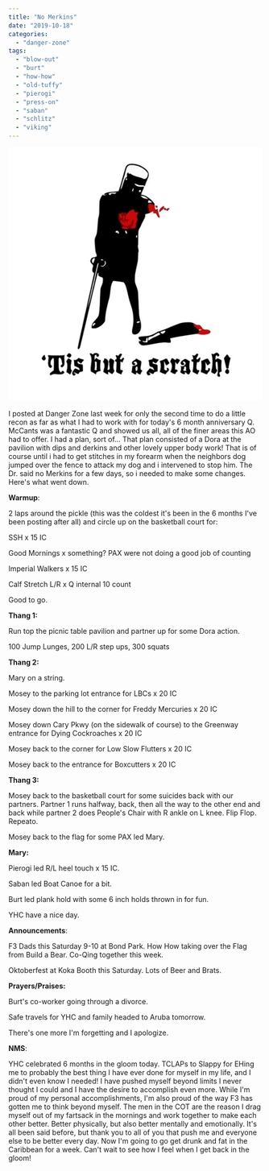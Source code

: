 ```yaml
---
title: "No Merkins"
date: "2019-10-18"
categories: 
  - "danger-zone"
tags: 
  - "blow-out"
  - "burt"
  - "how-how"
  - "old-tuffy"
  - "pierogi"
  - "press-on"
  - "saban"
  - "schlitz"
  - "viking"
---
```


![](images/montypython.jpg)

I posted at Danger Zone last week for only the second time to do a little recon as far as what I had to work with for today's 6 month anniversary Q. McCants was a fantastic Q and showed us all, all of the finer areas this AO had to offer. I had a plan, sort of... That plan consisted of a Dora at the pavilion with dips and derkins and other lovely upper body work! That is of course until i had to get stitches in my forearm when the neighbors dog jumped over the fence to attack my dog and i intervened to stop him. The Dr. said no Merkins for a few days, so i needed to make some changes. Here's what went down.

**Warmup**:

2 laps around the pickle (this was the coldest it's been in the 6 months I've been posting after all) and circle up on the basketball court for:

SSH x 15 IC

Good Mornings x something? PAX were not doing a good job of counting

Imperial Walkers x 15 IC

Calf Stretch L/R x Q internal 10 count

Good to go.

**Thang 1:**

Run top the picnic table pavilion and partner up for some Dora action.

100 Jump Lunges, 200 L/R step ups, 300 squats

**Thang 2:**

Mary on a string.

Mosey to the parking lot entrance for LBCs x 20 IC

Mosey down the hill to the corner for Freddy Mercuries x 20 IC

Mosey down Cary Pkwy (on the sidewalk of course) to the Greenway entrance for Dying Cockroaches x 20 IC

Mosey back to the corner for Low Slow Flutters x 20 IC

Mosey back to the entrance for Boxcutters x 20 IC

**Thang 3:**

Mosey back to the basketball court for some suicides back with our partners. Partner 1 runs halfway, back, then all the way to the other end and back while partner 2 does People's Chair with R ankle on L knee. Flip Flop. Repeato.

Mosey back to the flag for some PAX led Mary.

**Mary:**

Pierogi led R/L heel touch x 15 IC.

Saban led Boat Canoe for a bit.

Burt led plank hold with some 6 inch holds thrown in for fun.

YHC have a nice day.

**Announcements**:

F3 Dads this Saturday 9-10 at Bond Park. How How taking over the Flag from Build a Bear. Co-Qing together this week.

Oktoberfest at Koka Booth this Saturday. Lots of Beer and Brats.

**Prayers/Praises:**

Burt's co-worker going through a divorce.

Safe travels for YHC and family headed to Aruba tomorrow.

There's one more I'm forgetting and I apologize.

**NMS**:

YHC celebrated 6 months in the gloom today. TCLAPs to Slappy for EHing me to probably the best thing I have ever done for myself in my life, and I didn't even know I needed! I have pushed myself beyond limits I never thought I could and I have the desire to accomplish even more. While I'm proud of my personal accomplishments, I'm also proud of the way F3 has gotten me to think beyond myself. The men in the COT are the reason I drag myself out of my fartsack in the mornings and work together to make each other better. Better physically, but also better mentally and emotionally. It's all been said before, but thank you to all of you that push me and everyone else to be better every day. Now I'm going to go get drunk and fat in the Caribbean for a week. Can't wait to see how I feel when I get back in the gloom!
